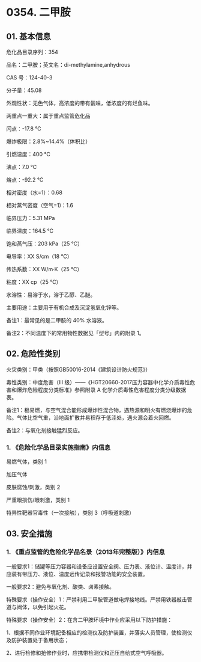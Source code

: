 # 0354. 二甲胺

## 01. 基本信息

危化品目录序列：354

品名：二甲胺；英文名：di-methylamine,anhydrous

CAS 号：124-40-3

分子量：45.08

外观性状：无色气体，高浓度的带有氨味，低浓度的有烂鱼味。

两重点一重大：属于重点监管危化品

闪点：-17.8 ℃

爆炸极限：2.8%~14.4%（体积比）

引燃温度：400 ℃

沸点：7.0 ℃

熔点：-92.2 ℃

相对密度（水=1）：0.68

相对蒸气密度（空气=1)：1.6

临界压力：5.31 MPa

临界温度：164.5 ℃

饱和蒸气压：203 kPa（25 ℃）

电导率：XX S/cm（18 ℃）

传热系数：XX W/m·K（25 ℃）

粘度：XX cp（25 ℃）

水溶性：易溶于水，溶于乙醇、乙醚。

主要用途：主要用于有机合成及沉淀氢氧化锌等。

备注1：最常见的是二甲胺的 40% 水溶液。

备注2：不同温度下的常用物性数据见「型号」内的附录 1。

## 02. 危险性类别

火灾类别：甲类（按照GB50016-2014《建筑设计防火规范》）

毒性类别：中度危害（III  级）——《HGT20660-2017压力容器中化学介质毒性危害和爆炸危险程度分类标准》参照附录 A 化学介质毒性危害程度分类分级数据表。

备注1：极易燃，与空气混合能形成爆炸性混合物，遇热源和明火有燃烧爆炸的危险。气体比空气重，沿地面扩散并易积存于低洼处，遇火源会着火回燃。

备注2：与氧化剂接触猛烈反应。

### 1. 《危险化学品目录实施指南》内信息

易燃气体，类别 1 

加压气体

皮肤腐蚀/刺激，类别 2 

严重眼损伤/眼刺激，类别 1

特异性靶器官毒性（一次接触），类别 3（呼吸道刺激）

## 03. 安全措施

### 1. 《重点监管的危险化学品名录（2013年完整版）》内信息

一般要求1：储罐等压力容器和设备应设置安全阀、压力表、液位计、温度计，并应装有带压力、液位、温度远传记录和报警功能的安全装置。

一般要求2：避免与氧化剂、酸类、卤素接触。

特殊要求（操作安全）1：严禁利用二甲胺管道做电焊接地线。严禁用铁器敲击管道与阀体，以免引起火花。

特殊要求（操作安全）2：在含二甲胺环境中作业应采用以下防护措施：

1、根据不同作业环境配备相应的检测仪及防护装置，并落实人员管理，使检测仪及防护装置处于备用状态；

2、进行检修和抢修作业时，应携带检测仪和正压自给式空气呼吸器。

